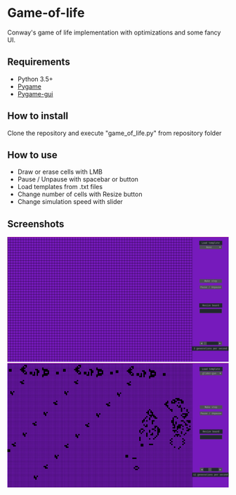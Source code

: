 # Game-of-life
Conway's game of life implementation with optimizations and some fancy UI.

## Requirements
 - Python 3.5+
 - [Pygame](https://github.com/pygame/pygame#installation)
 - [Pygame-gui](https://github.com/MyreMylar/pygame_gui#how-to-install)

## How to install
Clone the repository and execute "game_of_life.py" from repository folder

## How to use
 - Draw or erase cells with LMB
 - Pause / Unpause with spacebar or button
 - Load templates from .txt files
 - Change number of cells with Resize button
 - Change simulation speed with slider

## Screenshots
![Screensot1](data/screenshots/screenshot1.png)
![Screensot2](data/screenshots/screenshot2.png)
